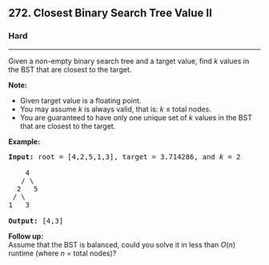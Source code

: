 <h2>272. Closest Binary Search Tree Value II</h2><h3>Hard</h3><hr><div><p>Given a non-empty binary search tree and a target value, find <i>k</i> values in the BST that are closest to the target.</p>

<p><b>Note:</b></p>

<ul>
	<li>Given target value is a floating point.</li>
	<li>You may assume <i>k</i> is always valid, that is: <i>k</i> ≤ total nodes.</li>
	<li>You are guaranteed to have only one unique set of <i>k</i> values in the BST that are closest to the target.</li>
</ul>

<p><strong>Example:</strong></p>

<pre><strong>Input:</strong> root = [4,2,5,1,3], target = 3.714286, and <em>k</em> = 2

    4
   / \
  2   5
 / \
1   3

<strong>Output:</strong> [4,3]</pre>

<p><b>Follow up:</b><br>
Assume that the BST is balanced, could you solve it in less than <i>O</i>(<i>n</i>) runtime (where <i>n</i> = total nodes)?</p>
</div>